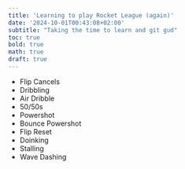 ```yaml
---
title: 'Learning to play Rocket League (again)'
date: '2024-10-01T00:43:08+02:00'
subtitle: "Taking the time to learn and git gud"
toc: true
bold: true
math: true
draft: true
---
```


- Flip Cancels
- Dribbling
- Air Dribble
- 50/50s
- Powershot
- Bounce Powershot
- Flip Reset
- Doinking
- Stalling
- Wave Dashing